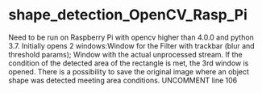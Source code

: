 # shape_detection_OpenCV_Rasp_Pi
Need to be run on Raspberry Pi with opencv higher than 4.0.0 and python 3.7.
Initially opens 2 windows:Window for the Filter with trackbar (blur and threshold params); Window with the actual unprocessed stream. If the condition of the detected area of the
rectangle is met, the 3rd window is opened. There is a possibility to save the original image where an object shape was detected meeting area conditions. UNCOMMENT line 106
